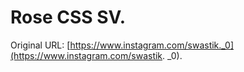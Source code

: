 # Rose CSS SV.

Original URL: [https://www.instagram.com/swastik._0](https://www.instagram.com/swastik.
_0).


